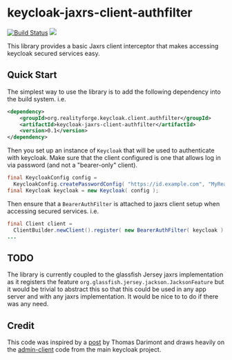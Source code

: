 # keycloak-jaxrs-client-authfilter

[![Build Status](https://secure.travis-ci.org/realityforge/keycloak-jaxrs-client-authfilter.png?branch=master)](http://travis-ci.org/realityforge/keycloak-jaxrs-client-authfilter)
[<img src="https://img.shields.io/maven-central/v/org.realityforge.keycloak.client.authfilter/keycloak-jaxrs-client-authfilter.svg?label=latest%20release"/>](http://search.maven.org/#search%7Cga%7C1%7Cg%3A%22org.realityforge.keycloak.client.authfilter%22%20a%3A%22keycloak-jaxrs-client-authfilter%22)

This library provides a basic Jaxrs client interceptor that makes accessing keycloak secured
services easy.

## Quick Start

The simplest way to use the library is to add the following dependency
into the build system. i.e.

```xml
<dependency>
    <groupId>org.realityforge.keycloak.client.authfilter</groupId>
    <artifactId>keycloak-jaxrs-client-authfilter</artifactId>
    <version>0.1</version>
</dependency>
```

Then you set up an instance of `Keycloak` that will be used to authenticate with keycloak. Make sure that
the client configured is one that allows log in via password (and not a "bearer-only" client). 

```java
final KeycloakConfig config = 
  KeycloakConfig.createPasswordConfig( "https://id.example.com", "MyRealm", "MyClient", "MyUser", "MyPass" );
final Keycloak keycloak = new Keycloak( config );
```

Then ensure that a `BearerAuthFilter` is attached to jaxrs client setup when accessing secured services. i.e.

```java
final Client client = 
  ClientBuilder.newClient().register( new BearerAuthFilter( keycloak ) );
...
```

## TODO

The library is currently coupled to the glassfish Jersey jaxrs implementation as it registers the feature
`org.glassfish.jersey.jackson.JacksonFeature` but it would be trivial to abstract this so that this could
be used in any app server and with any jaxrs implementation. It would be nice to to do if there was any
need. 

## Credit

This code was inspired by a [post](http://lists.jboss.org/pipermail/keycloak-user/2017-May/010740.html) by
Thomas Darimont and draws heavily on the [admin-client](https://github.com/keycloak/keycloak/tree/master/integration/admin-client/src/main/java/org/keycloak/admin/client)
code from the main keycloak project.  


